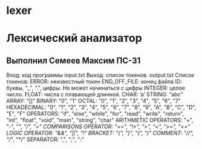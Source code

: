 # lexer
<h1>Лексический анализатор</h1>
<h2>Выполнил Семеев Максим ПС-31 </h2>

Вход: код программы
input.txt
Выход: список токенов. 
output.txt
Список токенов:
ERROR: неизвестный токен
END_OFF_FILE: конец файла
ID: буквы, “_”, “.”, цифры. Не может начинаться с цифры 
INTEGER: целое число.
FLOAT: числа с плавающей длинной.
CHAR:  ’a’
STRING: “abc”
ARRAY: "[]"
BINARY: "0", "1"
OCTAL: "0", "1", "2", "3", "4", "5", "6", "7"
HEXADECIMAL: "0", "1", "2", "3", "4", "5", "6", "7", "8", "9", "A", "B", "C", "D", "E", "F"
OPERATORS: "if", "else", "while", "for", "read", "write", "return", "int", "float", "void", "main", "string", "char"
ARITHMETIC OPERATORS: "+", "-", "*", "/", "="
COMPARISONS OPERATOR: "==", "!=", ">", "<", ">=", "<="
LOGIC OPERATOR: "&&", "||", "!"
BRACKET: "{", "}", "(", ")"
COMMENT: "//", "/*", "*/"
SEPARATOR: ",", ";", ":"
